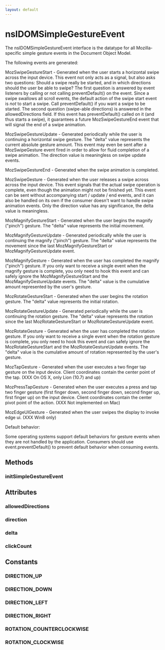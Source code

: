 ```yaml
---
layout: default
---
```


# nsIDOMSimpleGestureEvent #

The nsIDOMSimpleGestureEvent interface is the datatype for all
Mozilla-specific simple gesture events in the Document Object Model.

The following events are generated:

MozSwipeGestureStart - Generated when the user starts a horizontal
swipe across the input device.  This event not only acts as a signal,
but also asks two questions:  Should a swipe really be started, and
in which directions should the user be able to swipe?  The first
question is answered by event listeners by calling or not calling
preventDefault() on the event.  Since a swipe swallows all scroll
events, the default action of the swipe start event is *not* to
start a swipe. Call preventDefault() if you want a swipe to be
started.
The second question (swipe-able directions) is answered in the
allowedDirections field.
If this event has preventDefault() called on it (and thus starts
a swipe), it guarantees a future MozSwipeGestureEnd event that
will signal the end of a swipe animation.

MozSwipeGestureUpdate - Generated periodically while the user is
continuing a horizontal swipe gesture.  The "delta" value represents
the current absolute gesture amount.  This event may even be sent
after a MozSwipeGesture event fired in order to allow for fluid
completion of a swipe animation.  The direction value is meaningless
on swipe update events.

MozSwipeGestureEnd - Generated when the swipe animation is completed.

MozSwipeGesture - Generated when the user releases a swipe across
across the input device.  This event signals that the actual swipe
operation is complete, even though the animation might not be finished
yet.  This event can be sent without accompanying start / update / end
events, and it can also be handled on its own if the consumer doesn't
want to handle swipe animation events.
Only the direction value has any significance, the delta value is
meaningless.

MozMagnifyGestureStart - Generated when the user begins the magnify
("pinch") gesture.  The "delta" value represents the initial
movement.

MozMagnifyGestureUpdate - Generated periodically while the user is
continuing the magnify ("pinch") gesture.  The "delta" value
represents the movement since the last MozMagnifyGestureStart or
MozMagnifyGestureUpdate event.

MozMagnifyGesture - Generated when the user has completed the
magnify ("pinch") gesture.  If you only want to receive a single
event when the magnify gesture is complete, you only need to hook
this event and can safely ignore the MozMagnifyGestureStart and the
MozMagnifyGestureUpdate events. The "delta" value is the cumulative
amount represented by the user's gesture.

MozRotateGestureStart - Generated when the user begins the rotation
gesture.  The "delta" value represents the initial rotation.

MozRotateGestureUpdate - Generated periodically while the user is
continuing the rotation gesture.  The "delta" value represents the
rotation since the last MozRotateGestureStart or
MozRotateGestureUpdate event.

MozRotateGesture - Generated when the user has completed the
rotation gesture.  If you only want to receive a single event when
the rotation gesture is complete, you only need to hook this event
and can safely ignore the MozRotateGestureStart and the
MozRotateGestureUpdate events.  The "delta" value is the cumulative
amount of rotation represented by the user's gesture.

MozTapGesture - Generated when the user executes a two finger
tap gesture on the input device. Client coordinates contain the
center point of the tap.
(XXX On OS X, only Lion (10.7) and up)

MozPressTapGesture - Generated when the user executes a press
and tap two finger gesture (first finger down, second finger down,
second finger up, first finger up) on the input device.
Client coordinates contain the center pivot point of the action.
(XXX Not implemented on Mac)

MozEdgeUIGesture - Generated when the user swipes the display to
invoke edge ui.
(XXX Win8 only)

Default behavior:

Some operating systems support default behaviors for gesture events
when they are not handled by the application. Consumers should
use event.preventDefault() to prevent default behavior when
consuming events.


## Methods ##

### initSimpleGestureEvent ###

## Attributes ##

### allowedDirections ###

### direction ###

### delta ###

### clickCount ###

## Constants ##

### DIRECTION_UP ###

### DIRECTION_DOWN ###

### DIRECTION_LEFT ###

### DIRECTION_RIGHT ###

### ROTATION_COUNTERCLOCKWISE ###

### ROTATION_CLOCKWISE ###

